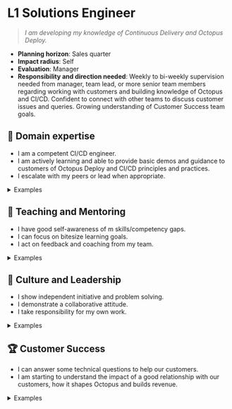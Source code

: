 # L1 Solutions Engineer

> _I am developing my knowledge of Continuous Delivery and Octopus Deploy._

- **Planning horizon**: Sales quarter
- **Impact radius**: Self
- **Evaluation**: Manager
- **Responsibility and direction needed**: Weekly to bi-weekly supervision needed from manager, team lead, or more senior team members regarding working with customers and building knowledge of Octopus and CI/CD.  Confident to connect with other teams to discuss customer issues and queries. Growing understanding of Customer Success team goals.

## 🦉 Domain expertise
  
- I am a competent CI/CD engineer.
- I am actively learning and able to provide basic demos and guidance to customers of Octopus Deploy and CI/CD principles and practices.
- I escalate with my peers or lead when appropriate.

<details>
<summary>Examples</summary>

- I can do a pre-arranged demo of a simple deployment within Octopus to customers.
- I am working on my own Octopus instance and have it configured to deploy a website and database.
- I answered a customer question on a call.
- I was unable to answer a question on a customer call, so sought advice from a teammate.

</details>

## 🌱 Teaching and Mentoring

- I have good self-awareness of m skills/competency gaps.
- I can focus on bitesize learning goals.
- I act on feedback and coaching from my team.

<details>
<summary>Examples</summary>

- I spent time sharpening my understanding of multi-tenancy, resulting in a demo project.
- I was unable to answer a customer question on variable substitution, so I researched variations and experimented on my own Octopus instance.

</details>

## 🧭 Culture and Leadership

- I show independent initiative and problem solving.
- I demonstrate a collaborative attitude.
- I take responsibility for my own work.

<details>
<summary>Examples</summary>

- I was unsure of why we advise customers to use a configuration detail in high availability, so I sought clarifcation from a senior member of the team.
- A teammate critiqued a call I was on and suggested a different way to handle a customer query. I changed the way I responded on subsequent calls to similar questions.

</details>

## 🏆 Customer Success

- I can answer some technical questions to help our customers.
- I am starting to understand the impact of a good relationship with our customers, how it shapes Octopus and builds revenue.

<details>
<summary>Examples</summary>

- I attended customer calls with a customer success manager and provide them with links to our documentation to help with a problem they were trying to solve.

</details>
